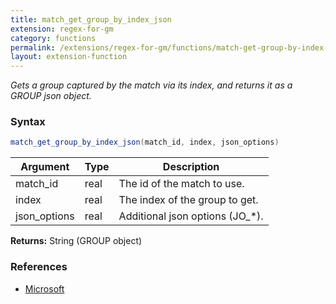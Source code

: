 ```yaml
---
title: match_get_group_by_index_json
extension: regex-for-gm
category: functions
permalink: /extensions/regex-for-gm/functions/match-get-group-by-index-json/
layout: extension-function
---
```


_Gets a group captured by the match via its index, and returns it as a GROUP json object._

### Syntax ###
```cs
match_get_group_by_index_json(match_id, index, json_options)
```

| Argument | Type | Description |
| --- | --- | --- |
| match_id | real | The id of the match to use. |
| index | real | The index of the group to get. |
| json_options | real | Additional json options (JO_*). |

**Returns:** String (GROUP object)

### References ###

* [Microsoft](https://docs.microsoft.com/en-us/dotnet/api/system.text.regularexpressions.groupcollection.item?view=netframework-4.7#System_Text_RegularExpressions_GroupCollection_Item_System_Int32_)

